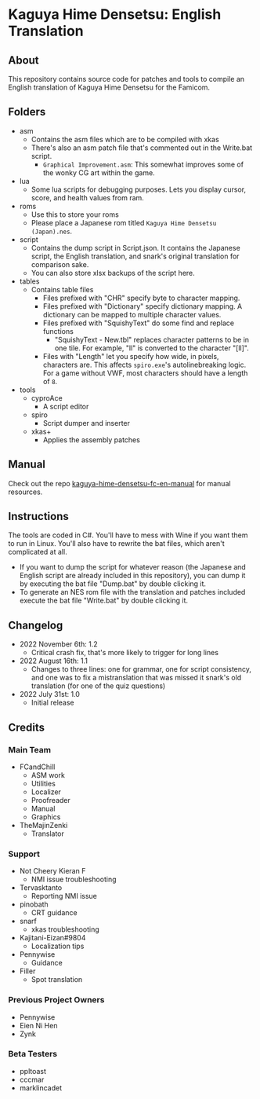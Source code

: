 [//]: <> (This readme is in the markdown format. Please preview in a markdown parser.)

# Kaguya Hime Densetsu: English Translation

## About
This repository contains source code for patches and tools to compile an English translation of Kaguya Hime Densetsu for the Famicom.

## Folders

* asm
	* Contains the asm files which are to be compiled with xkas
    * There's also an asm patch file that's commented out in the Write.bat script.
        * `Graphical Improvement.asm`: This somewhat improves some of the wonky CG art within the game.
* lua
    * Some lua scripts for debugging purposes. Lets you display cursor, score, and health values from ram.
* roms
	* Use this to store your roms
    * Please place a Japanese rom titled `Kaguya Hime Densetsu (Japan).nes`.
* script
	* Contains the dump script in Script.json. It contains the Japanese script, the English translation, and snark's original translation for comparison sake.
	* You can also store xlsx backups of the script here.
* tables
	* Contains table files
		* Files prefixed with "CHR" specify byte to character mapping.
		* Files prefixed with "Dictionary" specify dictionary mapping. A dictionary can be mapped to multiple character values.
		* Files prefixed with "SquishyText" do some find and replace functions
			* "SquishyText - New.tbl" replaces character patterns to be in one tile. For example, "ll" is converted to the character "[ll]".
		* Files with "Length" let you specify how wide, in pixels, characters are. This affects `spiro.exe`'s autolinebreaking logic. For a game without VWF, most characters should have a length of `8`. 
* tools
	* cyproAce
		* A script editor 
	* spiro
		* Script dumper and inserter
	* xkas+
		* Applies the assembly patches

## Manual
Check out the repo [kaguya-hime-densetsu-fc-en-manual](https://github.com/romh-acking/kaguya-hime-densetsu-fc-en-manual) for manual resources.

## Instructions
The tools are coded in C#. You'll have to mess with Wine if you want them to run in Linux. You'll also have to rewrite the bat files, which aren't complicated at all.

* If you want to dump the script for whatever reason (the Japanese and English script are already included in this repository), you can dump it by executing the bat file "Dump.bat" by double clicking it.
* To generate an NES rom file with the translation and patches included execute the bat file "Write.bat" by double clicking it.

## Changelog
* 2022 November 6th: 1.2
	* Critical crash fix, that's more likely to trigger for long lines
* 2022 August 16th: 1.1
	* Changes to three lines: one for grammar, one for script consistency, and one was to fix a mistranslation that was missed it snark's old translation (for one of the quiz questions)
* 2022 July 31st: 1.0
    * Initial release

## Credits

### Main Team
* FCandChill
    * ASM work
    * Utilities
    * Localizer
    * Proofreader
    * Manual
    * Graphics
* TheMajinZenki
    * Translator
	
### Support
* Not Cheery Kieran F
    * NMI issue troubleshooting
* Tervasktanto
    * Reporting NMI issue
* pinobath
	* CRT guidance
* snarf
	* xkas troubleshooting
* Kajitani-Eizan#9804
	* Localization tips
* Pennywise
    * Guidance
* Filler
    * Spot translation
	
### Previous Project Owners
* Pennywise
* Eien Ni Hen
* Zynk

### Beta Testers
* ppltoast
* cccmar
* marklincadet
